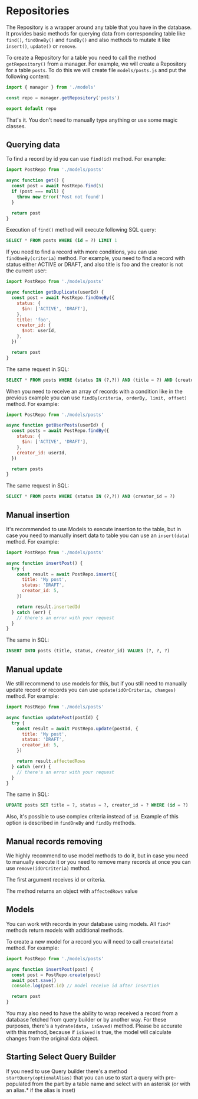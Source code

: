 # Repositories

The Repository is a wrapper around any table that you have in the database. It provides basic methods for querying data from corresponding table like `find()`, `findOneBy()` and `findBy()` and also methods to mutate it like `insert()`, `update()` or `remove`.

To create a Repository for a table you need to call the method `getRepository()` from a manager. For example, we will create a Repository for a table `posts`. To do this we will create file `models/posts.js` and put the following content:

```js
import { manager } from './models'

const repo = manager.getRepository('posts')

export default repo
```

That's it. You don't need to manually type anything or use some magic classes.

## Querying data

To find a record by id you can use `find(id)` method. For example:

```js
import PostRepo from './models/posts'

async function get() {
  const post = await PostRepo.find(5)
  if (post === null) {
    throw new Error('Post not found')
  }

  return post
}
```

Execution of `find()` method will execute following SQL query:

```sql
SELECT * FROM posts WHERE (id = ?) LIMIT 1
```

If you need to find a record with more conditions, you can use `findOneBy(criteria)` method. For example, you need to find a record with status either ACTIVE or DRAFT, and also title is foo and the creator is not the current user:

```js
import PostRepo from './models/posts'

async function getDuplicate(userId) {
  const post = await PostRepo.findOneBy({
    status: {
      $in: ['ACTIVE', 'DRAFT'],
    },
    title: 'foo',
    creator_id: {
      $not: userId,
    },
  })

  return post
}
```

The same request
in SQL:

```sql
SELECT * FROM posts WHERE (status IN (?,?)) AND (title = ?) AND (creator_id = ?) LIMIT 1
```

When you need to receive an array of records with a condition like in the previous example you can use `findBy(criteria, orderBy, limit, offset)` method. For example:

```js
import PostRepo from './models/posts'

async function getUserPosts(userId) {
  const posts = await PostRepo.findBy({
    status: {
      $in: ['ACTIVE', 'DRAFT'],
    },
    creator_id: userId,
  })

  return posts
}
```

The same request
in SQL:

```sql
SELECT * FROM posts WHERE (status IN (?,?)) AND (creator_id = ?)
```

## Manual insertion

It's recommended to use Models to execute insertion to the table, but in case you need to manually insert data to table you can use an `insert(data)` method. For example:

```js
import PostRepo from './models/posts'

async function insertPost() {
  try {
    const result = await PostRepo.insert({
      title: 'My post',
      status: 'DRAFT',
      creator_id: 5,
    })

    return result.insertedId
  } catch (err) {
    // there's an error with your request
  }
}
```

The same in SQL:

```sql
INSERT INTO posts (title, status, creator_id) VALUES (?, ?, ?)
```

## Manual update

We still recommend to use models for this, but if you still need to manually update record or records you can use `update(idOrCriteria, changes)` method. For example:

```js
import PostRepo from './models/posts'

async function updatePost(postId) {
  try {
    const result = await PostRepo.update(postId, {
      title: 'My post',
      status: 'DRAFT',
      creator_id: 5,
    })

    return result.affectedRows
  } catch (err) {
    // there's an error with your request
  }
}
```

The same in SQL:

```sql
UPDATE posts SET title = ?, status = ?, creator_id = ? WHERE (id = ?)
```

Also, it's possible to use complex criteria instead of `id`. Example of this option is described in `findOneBy` and `findBy` methods.

## Manual records removing

We highly recommend to use model methods to do it, but in case you need to manually execute it or you need to remove many records at once you can use `remove(idOrCriteria)` method.

The first argument receives id or criteria.

The method returns an object with `affectedRows` value

## Models

You can work with records in your database using models. All `find*` methods return models with additional methods.

To create a new model for a record you will need to call `create(data)` method. For example:

```js
import PostRepo from './models/posts'

async function insertPost(post) {
  const post = PostRepo.create(post)
  await post.save()
  console.log(post.id) // model receive id after insertion

  return post
}
```

You may also need to have the ability to wrap received a record from a database fetched from query builder or by another way. For these purposes, there's a `hydrate(data, isSaved)` method. Please be accurate with this method, because if `isSaved` is true, the model will calculate changes from the original data object.

## Starting Select Query Builder

If you need to use Query builder there's a method `startQuery(optionalAlias)` that you can use to start a query with pre-populated from the part by a table name and select with an asterisk (or with an alias.\* if the alias is inset)
